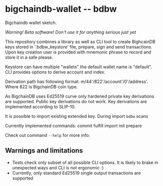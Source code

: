 # bigchaindb-wallet -- bdbw

Bigchaindb wallet sketch.

*Warning! Beta software! Don't use it for anything serious just yet*

This repository combines a library as well as CLI tool to create BighcainDB keys
stored in '.bdbw_keystore' file, prepare, sign and send transactions.  Upon key
creation user is provided with mnemonic phrase to record and store it in a safe
please.

Keystore can have multiple "wallets" the default wallet name is "default".  CLI
provides options to derive account and index.

Derivation path has following format: m/44'/822'/account'/0'/address'.  Where
822 is BigchainDB coin type.

As BigchainDB uses Ed25519 curve only hardened private key derivations are
supported.  Public key derivations do not work.  Key derivations are implemented
according to SLIP-10.


It is possible to import existing extended key.  During import `bdbw` scans

Currently implemented commands:
  commit
  fulfill
  import
  init
  prepare

Check out command `--help` for more info:

## Warnings and limitations
- Tests check only subset of all possible CLI options. It is likely to brake in
  unexpected ways and CLI is not ergonomic :)
- Currently, only standard Ed25519 single output transactions are supported
